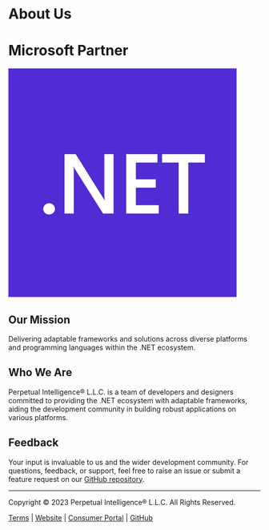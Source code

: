 # About Us

# Microsoft Partner

![dotnet](images/brands/dotnet-original.png)

## Our Mission
Delivering adaptable frameworks and solutions across diverse platforms and programming languages within the .NET ecosystem.

## Who We Are
Perpetual Intelligence&reg; L.L.C. is a team of developers and designers committed to providing the .NET ecosystem with adaptable frameworks, aiding the development community in building robust applications on various platforms.

## Feedback
Your input is invaluable to us and the wider development community. For questions, feedback, or support, feel free to raise an issue or submit a feature request on our [GitHub repository](https://github.com/perpetualintelligence/docs/issues).

---
Copyright &copy; 2023 Perpetual Intelligence&reg; L.L.C. All Rights Reserved.

[Terms](https://terms.perpetualintelligence.com/articles/intro.html) | [Website](https://www.perpetualintelligence.com/) | [Consumer Portal](https://www.consumer.perpetualintelligence.com/) | [GitHub](https://github.com/perpetualintelligence/terminal)

